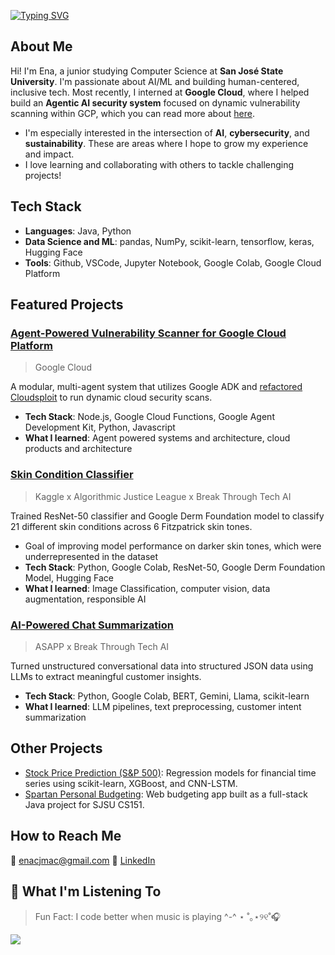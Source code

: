 [![Typing SVG](https://readme-typing-svg.demolab.com?font=Fira+Code&pause=1000&color=7CBD82&width=435&lines=Hi!+I'm+Ena+Macahiya+%F0%9F%91%8B)](https://git.io/typing-svg)
## About Me
Hi! I'm Ena, a junior studying Computer Science at **San José State University**.  I'm passionate about AI/ML and building human-centered, inclusive tech. Most recently, I interned at **Google Cloud**, where I helped build an **Agentic AI security system** focused on dynamic vulnerability scanning within GCP, which you can read more about [here](https://github.com/jasminetntu/multiagent-security-gcp).
- I'm especially interested in the intersection of **AI**, **cybersecurity**, and **sustainability**. These are areas where I hope to grow my experience and impact.
- I love learning and collaborating with others to tackle challenging projects!

## Tech Stack
- **Languages**: Java, Python
- **Data Science and ML**: pandas, NumPy, scikit-learn, tensorflow, keras, Hugging Face
- **Tools**: Github, VSCode, Jupyter Notebook, Google Colab, Google Cloud Platform

## Featured Projects

### [Agent-Powered Vulnerability Scanner for Google Cloud Platform](https://github.com/jasminetntu/multiagent-security-gcp)
> Google Cloud

A modular, multi-agent system that utilizes Google ADK and [refactored Cloudsploit](https://github.com/amanshresthaatgoogle/cloudsploit) to run dynamic cloud security scans.
- **Tech Stack**: Node.js, Google Cloud Functions, Google Agent Development Kit, Python, Javascript
- **What I learned**: Agent powered systems and architecture, cloud products and architecture
  
### [Skin Condition Classifier](https://github.com/enamacahiya/Equitable-AI-for-Derm-Competition)
> Kaggle x Algorithmic Justice League x Break Through Tech AI

Trained ResNet-50 classifier and Google Derm Foundation model to classify 21 different skin conditions across 6 Fitzpatrick skin tones.
- Goal of improving model performance on darker skin tones, which were underrepresented in the dataset
- **Tech Stack**: Python, Google Colab, ResNet-50, Google Derm Foundation Model, Hugging Face
- **What I learned**: Image Classification, computer vision, data augmentation, responsible AI

### [AI-Powered Chat Summarization](https://github.com/megaDeathChav/asapp-project/tree/main) 
> ASAPP x Break Through Tech AI

Turned unstructured conversational data into structured JSON data using LLMs to extract meaningful customer insights.
- **Tech Stack**: Python, Google Colab, BERT, Gemini, Llama, scikit-learn
- **What I learned**: LLM pipelines, text preprocessing, customer intent summarization

## Other Projects
- [Stock Price Prediction (S&P 500)](https://github.com/enamacahiya/stock-price-prediction-sp500): Regression models for financial time series using scikit-learn, XGBoost, and CNN-LSTM.  
- [Spartan Personal Budgeting](https://github.com/enamacahiya/spartan-personal-budgeting): Web budgeting app built as a full-stack Java project for SJSU CS151.

## How to Reach Me
📧 enacjmac@gmail.com
💼 [LinkedIn](https://www.linkedin.com/in/ena-macahiya-615ba2218)

## 🎵 What I'm Listening To
> Fun Fact: I code better when music is playing ^-^ ⋆ ˚｡⋆୨୧˚🎧

<img id="Spotify-now-playing-1"
          src="https://spotify-github-profile.kittinanx.com/api/view.svg?uid=_enam_&cover_image=true&theme=novatorem&show_offline=false&background_color=121212&interchange=false&bar_color=53b14f&bar_color_cover=false">
